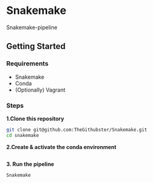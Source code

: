 # Snakemake
Snakemake-pipeline

## Getting Started
### Requirements
* Snakemake
* Conda
* (Optionally) Vagrant

### Steps
**1.Clone this repository**
 ```bash
git clone git@github.com:TheGithubster/Snakemake.git
cd snakemake
```
**2.Create & activate the conda environment**
 ```bash

```

**3. Run the pipeline**
 ```bash
Snakemake
```
